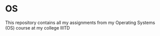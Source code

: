 # OS
This repository contains all my assignments from my Operating Systems (OS) course at my college IIITD
